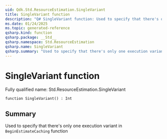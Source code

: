 ```yaml
---
uid: Qdk.Std.ResourceEstimation.SingleVariant
title: SingleVariant function
description: "Q# SingleVariant function: Used to specify that there's only one execution variant in `BeginEstimateCaching` function"
ms.date: 01/24/2025
ms.topic: generated-reference
qsharp.kind: function
qsharp.package: __Std__
qsharp.namespace: Std.ResourceEstimation
qsharp.name: SingleVariant
qsharp.summary: "Used to specify that there's only one execution variant in `BeginEstimateCaching` function"
---
```


# SingleVariant function

Fully qualified name: Std.ResourceEstimation.SingleVariant

```qsharp
function SingleVariant() : Int
```

## Summary
Used to specify that there's only one execution variant in `BeginEstimateCaching`
function
